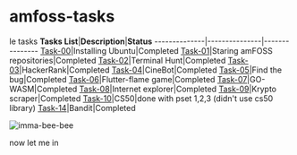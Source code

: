 # amfoss-tasks
le tasks
**Tasks List**|**Description**|**Status**
--------------|---------------|---------------
[Task-00](https://github.com/BiscuitBobby/amfoss-tasks/tree/main/task-0)|Installing Ubuntu|Completed
[Task-01](https://github.com/BiscuitBobby/amfoss-tasks/tree/main/task-01)|Staring amFOSS repositories|Completed
[Task-02](https://github.com/BiscuitBobby/amfoss-tasks/tree/main/task-02)|Terminal Hunt|Completed
[Task-03](https://github.com/BiscuitBobby/amfoss-tasks/tree/main/task-03)|HackerRank|Completed
[Task-04](https://github.com/BiscuitBobby/amfoss-tasks/tree/main/task-04)|CineBot|Completed
[Task-05](https://github.com/BiscuitBobby/amfoss-tasks/tree/main/task-05)|Find the bug|Completed
[Task-06](https://github.com/BiscuitBobby/amfoss-tasks/tree/main/task-06)|Flutter-flame game|Completed
[Task-07](https://github.com/BiscuitBobby/amfoss-tasks/tree/main/task-07)|GO-WASM|Completed
[Task-08](https://github.com/BiscuitBobby/amfoss-tasks/tree/main/task-08)|Internet explorer|Completed
[Task-09](https://github.com/BiscuitBobby/amfoss-tasks/tree/main/task-09/web_scraper)|Krypto scraper|Completed
[Task-10](https://github.com/BiscuitBobby/amfoss-tasks/tree/main/task-10)|CS50|done with pset 1,2,3 (didn't use cs50 library)
[Task-14](https://github.com/BiscuitBobby/amfoss-tasks/tree/main/task-14)|Bandit|Completed

![imma-bee-bee](https://user-images.githubusercontent.com/87699062/206778100-6833af6d-df9c-469b-a86a-cb1a9301d784.gif)

now let me in
